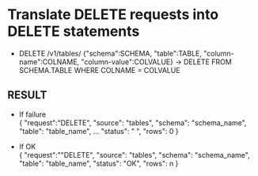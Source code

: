 # Translate DELETE requests into DELETE statements
* DELETE /v1/tables/ {"schema":SCHEMA, "table":TABLE, "column-name":COLNAME, "column-value":COLVALUE} → DELETE FROM SCHEMA.TABLE WHERE COLNAME = COLVALUE

## RESULT  
* If failure  
 {
  "request":"DELETE",
  "source": "tables",
  "schema": "schema_name",
  "table": "table_name",
  ...
  "status": " ",
  "rows": 0
} 

* If OK  
{
  "request":""DELETE",
  "source": "tables",
  "schema": "schema_name",
  "table": "table_name",
  "status": "OK",
  "rows": n
}
